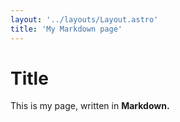 ```yaml
---
layout: '../layouts/Layout.astro'
title: 'My Markdown page'
---
```

# Title

This is my page, written in **Markdown.**